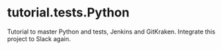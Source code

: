 # tutorial.tests.Python

Tutorial to master Python and tests, Jenkins and GitKraken.
Integrate this project to Slack again.